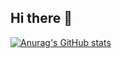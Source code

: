 ## Hi there 👋


[![Anurag's GitHub stats](https://github-readme-stats.vercel.app/api?username=charl56)](https://github.com/anuraghazra/github-readme-stats)

